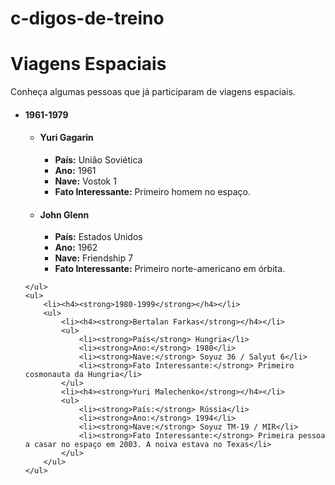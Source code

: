 # c-digos-de-treino
<html lang="en">
<head>
    <meta charset="UTF-8">
    <meta http-equiv="X-UA-Compatible" content="IE=edge">
    <meta name="viewport" content="width=device-width, initial-scale=1.0">
    <title>Document</title>
</head>
<body>
    <h1>Viagens Espaciais</h1>
    <p>Conheça algumas pessoas que já participaram de viagens espaciais.</p>
    <ul>
        <li><h4><strong>1961-1979</strong></h4></li>
        <ul>
            <li><h4><strong>Yuri Gagarin</strong></h4></li>
            <ul>
                <li><strong>País:</strong> União Soviética</li>
                <li><strong>Ano:</strong> 1961</li>
                <li><strong>Nave:</strong> Vostok 1</li>
                <li><strong>Fato Interessante:</strong> Primeiro homem no espaço.</li>
            </ul>
            <li><h4><strong>John Glenn</strong></h4></li>
            <ul>
                <li><strong>País:</strong> Estados Unidos</li>
                <li><strong>Ano:</strong> 1962</li>
                <li><strong>Nave:</strong> Friendship 7</li>
                <li><strong>Fato Interessante:</strong> Primeiro norte-americano em órbita.</li>
            </ul>
        </ul>

    </ul>
    <ul>
        <li><h4><strong>1980-1999</strong></h4></li>
        <ul>
            <li><h4><strong>Bertalan Farkas</strong></h4></li>
            <ul>
                <li><strong>País</strong> Hungria</li>
                <li><strong>Ano:</strong> 1980</li>
                <li><strong>Nave:</strong> Soyuz 36 / Salyut 6</li>
                <li><strong>Fato Interessante:</strong> Primeiro cosmonauta da Hungria</li>
            </ul>
            <li><h4><strong>Yuri Malechenko</strong></h4></li>
            <ul>
                <li><strong>País:</strong> Rússia</li>
                <li><strong>Ano:</strong> 1994</li>
                <li><strong>Nave:</strong> Soyuz TM-19 / MIR</li>
                <li><strong>Fato Interessante:</strong> Primeira pessoa a casar no espaço em 2003. A noiva estava no Texas</li>
            </ul>
        </ul>
    </ul>
   
   
        
    
</body>
</html>

